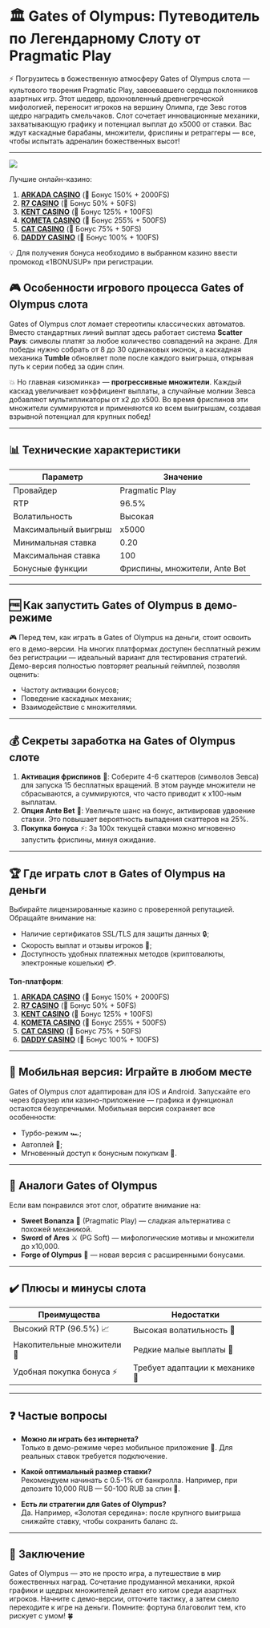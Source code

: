 # 🏛️ Gates of Olympus: Путеводитель по Легендарному Слоту от Pragmatic Play

⚡️ Погрузитесь в божественную атмосферу Gates of Olympus слота — культового творения Pragmatic Play, завоевавшего сердца поклонников азартных игр. Этот шедевр, вдохновленный древнегреческой мифологией, переносит игроков на вершину Олимпа, где Зевс готов щедро наградить смельчаков. Слот сочетает инновационные механики, захватывающую графику и потенциал выплат до x5000 от ставки. Вас ждут каскадные барабаны, множители, фриспины и ретраггеры — все, чтобы испытать адреналин божественных высот!  

---

[![](https://i.ibb.co/BVjGQ9mj/olympus.jpg)](https://clck.ru/3Hr27o)

Лучшие онлайн-казино:

1. **[ARKADA CASINO](https://clck.ru/3Hr27o "ARKADA CASINO")** (🎁 Бонус 150% + 2000FS)
2. **[R7 CASINO](https://clck.ru/3HsT58 "R7 CASINO")** (🎁 Бонус 50% + 50FS)
3. **[KENT CASINO](https://clck.ru/3MmjWQ "KENT CASINO")** (🎁 Бонус 125% + 100FS)
4. **[KOMETA CASINO](https://clck.ru/3JHf2X "KOMETA CASINO")** (🎁 Бонус 255% + 500FS)
5. **[CAT CASINO](https://clck.ru/3HsTGi "CAT CASINO")** (🎁 Бонус 75% + 50FS)
6. **[DADDY CASINO](https://clck.ru/3HsTSj "DADDY CASINO")** (🎁 Бонус 100% + 100FS)

💡 Для получения бонуса необходимо в выбранном казино ввести промокод «1BONUSUP» при регистрации.

## 🎮 Особенности игрового процесса Gates of Olympus слота 

Gates of Olympus слот ломает стереотипы классических автоматов. Вместо стандартных линий выплат здесь работает система **Scatter Pays**: символы платят за любое количество совпадений на экране. Для победы нужно собрать от 8 до 30 одинаковых иконок, а каскадная механика **Tumble** обновляет поле после каждого выигрыша, открывая путь к серии побед за один спин.  

💥 Но главная «изюминка» — **прогрессивные множители**. Каждый каскад увеличивает коэффициент выплаты, а случайные молнии Зевса добавляют мультипликаторы от x2 до x500. Во время фриспинов эти множители суммируются и применяются ко всем выигрышам, создавая взрывной потенциал для крупных побед!  

---

## 📊 Технические характеристики  

| Параметр                | Значение                     |  
|-------------------------|------------------------------|  
| Провайдер               | Pragmatic Play               |  
| RTP                     | 96.5%                        |  
| Волатильность           | Высокая                      |  
| Максимальный выигрыш    | x5000                        |  
| Минимальная ставка      | 0.20                         |  
| Максимальная ставка     | 100                          |  
| Бонусные функции        | Фриспины, множители, Ante Bet |  

---

## 🆓 Как запустить Gates of Olympus в демо-режиме  

🎮 Перед тем, как играть в Gates of Olympus на деньги, стоит освоить его в демо-версии. На многих платформах доступен бесплатный режим без регистрации — идеальный вариант для тестирования стратегий. Демо-версия полностью повторяет реальный геймплей, позволяя оценить:  
- Частоту активации бонусов;  
- Поведение каскадных механик;  
- Взаимодействие с множителями.  

---

## 💰 Секреты заработка на Gates of Olympus слоте  

1. **Активация фриспинов** 🎁: Соберите 4-6 скаттеров (символов Зевса) для запуска 15 бесплатных вращений. В этом раунде множители не сбрасываются, а суммируются, что часто приводит к х100-ным выплатам.  
2. **Опция Ante Bet** 🔄: Увеличьте шанс на бонус, активировав удвоение ставки. Это повышает вероятность выпадения скаттеров на 25%.  
3. **Покупка бонуса** ⚡️: За 100x текущей ставки можно мгновенно запустить фриспины, минуя ожидание.  

---

## 🏆 Где играть слот в Gates of Olympus на деньги  

Выбирайте лицензированные казино с проверенной репутацией. Обращайте внимание на:  
- Наличие сертификатов SSL/TLS для защиты данных 🔒;  
- Скорость выплат и отзывы игроков 📢;  
- Доступность удобных платежных методов (криптовалюты, электронные кошельки) 💳.  

**Топ-платформ**:  
1. **[ARKADA CASINO](https://clck.ru/3Hr27o "ARKADA CASINO")** (🎁 Бонус 150% + 2000FS)
2. **[R7 CASINO](https://clck.ru/3HsT58 "R7 CASINO")** (🎁 Бонус 50% + 50FS)
3. **[KENT CASINO](https://clck.ru/3HsT58 "KENT CASINO")** (🎁 Бонус 125% + 100FS)
4. **[KOMETA CASINO](https://clck.ru/3JHf2X "KOMETA CASINO")** (🎁 Бонус 255% + 500FS)
5. **[CAT CASINO](https://clck.ru/3HsTGi "CAT CASINO")** (🎁 Бонус 75% + 50FS)
6. **[DADDY CASINO](https://clck.ru/3HsTSj "DADDY CASINO")** (🎁 Бонус 100% + 100FS)

---

## 📱 Мобильная версия: Играйте в любом месте  

Gates of Olympus слот адаптирован для iOS и Android. Запускайте его через браузер или казино-приложение — графика и функционал остаются безупречными. Мобильная версия сохраняет все особенности:  
- Турбо-режим 🏎️;  
- Автоплей 🔄;  
- Мгновенный доступ к бонусным покупкам 🎁.  

---

## 🎰 Аналоги Gates of Olympus  

Если вам понравился этот слот, обратите внимание на:  
- **Sweet Bonanza** 🍭 (Pragmatic Play) — сладкая альтернатива с похожей механикой.  
- **Sword of Ares** ⚔️ (PG Soft) — мифологические мотивы и множители до x10,000.  
- **Forge of Olympus** 🔨 — новая версия с расширенными бонусами.  

---

## ✔️ Плюсы и минусы слота  

| **Преимущества**               | **Недостатки**               |  
|---------------------------------|-------------------------------|  
| Высокий RTP (96.5%) 📈         | Высокая волатильность 🎢     |  
| Накопительные множители 💎     | Редкие малые выплаты 🐌      |  
| Удобная покупка бонуса ⚡️     | Требует адаптации к механике 🧠 |  

---

## ❓ Частые вопросы  

- **Можно ли играть без интернета?**  
  Только в демо-режиме через мобильное приложение 📲. Для реальных ставок требуется подключение.  

- **Какой оптимальный размер ставки?**  
  Рекомендуем начинать с 0.5-1% от банкролла. Например, при депозите 10,000 RUB — 50-100 RUB за спин 💸.  

- **Есть ли стратегии для Gates of Olympus?**  
  Да. Например, «Золотая середина»: после крупного выигрыша снижайте ставку, чтобы сохранить баланс ⚖️.  

---

## 🏁 Заключение  

Gates of Olympus — это не просто игра, а путешествие в мир божественных наград. Сочетание продуманной механики, яркой графики и щедрых множителей делает его хитом среди азартных игроков. Начните с демо-версии, отточите тактику, а затем смело переходите к игре на деньги. Помните: фортуна благоволит тем, кто рискует с умом! 🍀  
